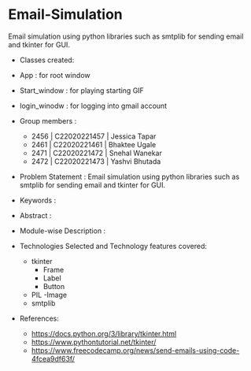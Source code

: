 # Email-Simulation
Email simulation using python libraries such as smtplib for sending email and tkinter for GUI.

- Classes created:
 - App : for root window
 - Start_window : for playing starting GIF
 - login_winodw : for logging into gmail account

- Group members :
  - 2456 | C22020221457 | Jessica Tapar
  - 2461 | C22020221461 | Bhaktee Ugale
  - 2471 | C22020221472 | Snehal Wanekar
  - 2472 | C22020221473 | Yashvi Bhutada
  
- Problem Statement : Email simulation using python libraries such as smtplib for sending email and tkinter for GUI.

- Keywords :

- Abstract :

- Module-wise Description :

- Technologies Selected and Technology features covered:
  - tkinter
    - Frame
    - Label
    - Button 
  - PIL
    -Image
  - smtplib
      


- References:
  - https://docs.python.org/3/library/tkinter.html
  - https://www.pythontutorial.net/tkinter/
  - https://www.freecodecamp.org/news/send-emails-using-code-4fcea9df63f/
